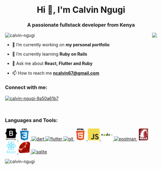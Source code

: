<h1 align="center">Hi 👋, I'm Calvin Ngugi</h1>
<h3 align="center">A passionate fullstack developer from Kenya</h3>
<img align="right" src="https://t4.ftcdn.net/jpg/03/13/40/45/360_F_313404541_e9YZ3pht6oEEkMXuhxTboqXA2B2ShNnC.jpg">

<p align="left"> <img src="https://komarev.com/ghpvc/?username=calvin-ngugi&label=Profile%20views&color=0e75b6&style=flat" alt="calvin-ngugi" /> </p>

- 🔭 I’m currently working on **my personal portfolio**

- 🌱 I’m currently learning **Ruby on Rails**

- 💬 Ask me about **React, Flutter and Ruby**

- 📫 How to reach me **ncalvin67@gmail.com**

<h3 align="left">Connect with me:</h3>
<p align="left">
<a href="https://linkedin.com/in/calvin-ngugi-9a50a61b7" target="blank"><img align="center" src="https://raw.githubusercontent.com/rahuldkjain/github-profile-readme-generator/master/src/images/icons/Social/linked-in-alt.svg" alt="calvin-ngugi-9a50a61b7" height="30" width="40" /></a>
</p>

<br/>
<h3 align="left">Languages and Tools:</h3>
<p align="left"> <a href="https://getbootstrap.com" target="_blank" rel="noreferrer"> <img src="https://raw.githubusercontent.com/devicons/devicon/master/icons/bootstrap/bootstrap-plain-wordmark.svg" alt="bootstrap" width="40" height="40"/> </a> <a href="https://www.w3schools.com/css/" target="_blank" rel="noreferrer"> <img src="https://raw.githubusercontent.com/devicons/devicon/master/icons/css3/css3-original-wordmark.svg" alt="css3" width="40" height="40"/> </a> <a href="https://dart.dev" target="_blank" rel="noreferrer"> <img src="https://www.vectorlogo.zone/logos/dartlang/dartlang-icon.svg" alt="dart" width="40" height="40"/> </a> <a href="https://flutter.dev" target="_blank" rel="noreferrer"> <img src="https://www.vectorlogo.zone/logos/flutterio/flutterio-icon.svg" alt="flutter" width="40" height="40"/> </a> <a href="https://git-scm.com/" target="_blank" rel="noreferrer"> <img src="https://www.vectorlogo.zone/logos/git-scm/git-scm-icon.svg" alt="git" width="40" height="40"/> </a> <a href="https://www.w3.org/html/" target="_blank" rel="noreferrer"> <img src="https://raw.githubusercontent.com/devicons/devicon/master/icons/html5/html5-original-wordmark.svg" alt="html5" width="40" height="40"/> </a> <a href="https://developer.mozilla.org/en-US/docs/Web/JavaScript" target="_blank" rel="noreferrer"> <img src="https://raw.githubusercontent.com/devicons/devicon/master/icons/javascript/javascript-original.svg" alt="javascript" width="40" height="40"/> </a> <a href="https://nodejs.org" target="_blank" rel="noreferrer"> <img src="https://raw.githubusercontent.com/devicons/devicon/master/icons/nodejs/nodejs-original-wordmark.svg" alt="nodejs" width="40" height="40"/> </a> <a href="https://postman.com" target="_blank" rel="noreferrer"> <img src="https://www.vectorlogo.zone/logos/getpostman/getpostman-icon.svg" alt="postman" width="40" height="40"/> </a> <a href="https://rubyonrails.org" target="_blank" rel="noreferrer"> <img src="https://raw.githubusercontent.com/devicons/devicon/master/icons/rails/rails-original-wordmark.svg" alt="rails" width="40" height="40"/> </a> <a href="https://reactjs.org/" target="_blank" rel="noreferrer"> <img src="https://raw.githubusercontent.com/devicons/devicon/master/icons/react/react-original-wordmark.svg" alt="react" width="40" height="40"/> </a> <a href="https://www.ruby-lang.org/en/" target="_blank" rel="noreferrer"> <img src="https://raw.githubusercontent.com/devicons/devicon/master/icons/ruby/ruby-original.svg" alt="ruby" width="40" height="40"/> </a> <a href="https://www.sqlite.org/" target="_blank" rel="noreferrer"> <img src="https://www.vectorlogo.zone/logos/sqlite/sqlite-icon.svg" alt="sqlite" width="40" height="40"/> </a> </p>

<!-- <p>&nbsp;<img align="left" src="https://github-readme-stats.vercel.app/api/top-langs?username=calvin-ngugi&show_icons=true&locale=en&layout=compact" alt="calvin-ngugi" /><p/> -->
<!-- <p><img align="center" src="https://github-readme-stats.vercel.app/api?username=calvin-ngugi&show_icons=true&locale=en" alt="calvin-ngugi" /></p> -->

<p><img align="center" src="https://github-readme-streak-stats.herokuapp.com/?user=calvin-ngugi&" alt="calvin-ngugi" /></p>
